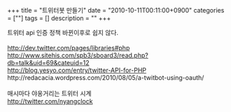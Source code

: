 +++
title = "트위터봇 만들기"
date = "2010-10-11T00:11:00+0900"
categories = [""]
tags = []
description = ""
+++
<span class="copyright_entry" style="display:block;" title="트위터봇 만들기@@**@@http://shed.egloos.com/3466361"></span>
<div>
 트위터 api 인증 정책 바뀐이후로 쉽지 않다.
 <br>
</div>
<div>
 <br>
</div>
<a href="http://dev.twitter.com/pages/libraries#php">http://dev.twitter.com/pages/libraries#php</a>
<div>
 <a href="http://www.sitehis.com/spb3/sboard3/read.php?db=talk&amp;uid=69&amp;cateuid=12">http://www.sitehis.com/spb3/sboard3/read.php?db=talk&amp;uid=69&amp;cateuid=12</a>
</div>
<div>
 <a href="http://blog.yesyo.com/entry/twitter-API-for-PHP">http://blog.yesyo.com/entry/twitter-API-for-PHP</a>
</div>
<div>
 http://redacacia.wordpress.com/2010/08/05/a-twitbot-using-oauth/
</div>
<div>
 <br>
</div>
<div>
 매시마다 야옹거리는 트위터 시계
</div>
<div>
 <a href="http://twitter.com/nyangclock">http://twitter.com/nyangclock</a>
</div> 
<!--
       <rdf:RDF xmlns:rdf="http://www.w3.org/1999/02/22-rdf-syntax-ns#"
		    xmlns:dc="http://purl.org/dc/elements/1.1/"
		    xmlns:trackback="http://madskills.com/public/xml/rss/module/trackback/">
       <rdf:Description
	        rdf:about="http://shed.egloos.com/3466361"
	        dc:identifier="http://shed.egloos.com/3466361"
	        dc:title="트위터봇 만들기"
	        trackback:ping="http://shed.egloos.com/tb/3466361"/>
       </rdf:RDF>
       -->

<ul></ul>
